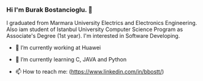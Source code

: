 ### Hi I'm Burak Bostancioglu. 👋
I graduated from Marmara University Electrics and Electronics Engineering.
Also iam student of Istanbul University Computer Science Program as Associate's Degree (1st year).
I'm interested in Software Developing.
- 🔭 I’m currently working at Huawei
- 🌱 I’m currently learning C, JAVA and Python



- 📫 How to reach me: (https://www.linkedin.com/in/bbostt/)

<!--
**bbostt/bbostt** is a ✨ _special_ ✨ repository because its `README.md` (this file) appears on your GitHub profile.



- 🔭 I’m currently working on Flytelligence Teknoloji Çözümleri A.Ş. (StartUp)
- 🌱 I’m currently learning C and JAVA



- 📫 How to reach me: (https://www.linkedin.com/in/bbostt/)


-->
